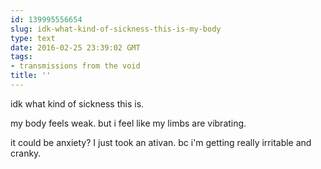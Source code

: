 ```yaml
---
id: 139995556654
slug: idk-what-kind-of-sickness-this-is-my-body
type: text
date: 2016-02-25 23:39:02 GMT
tags:
- transmissions from the void
title: ''
---
```

idk what kind of sickness this is. 

my body feels weak. but i feel like my limbs are vibrating.

it could be anxiety? I just took an ativan. bc i'm getting really irritable and cranky.